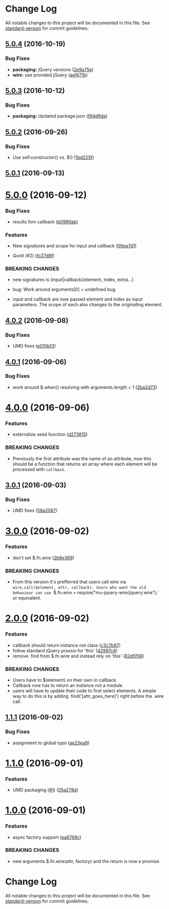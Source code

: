 # Change Log

All notable changes to this project will be documented in this file. See [standard-version](https://github.com/conventional-changelog/standard-version) for commit guidelines.

<a name="5.0.4"></a>
## [5.0.4](https://github.com/mu-lib/mu-jquery-wire/compare/v5.0.3...v5.0.4) (2016-10-19)


### Bug Fixes

* **packaging:** jQuery versions ([2e9a75e](https://github.com/mu-lib/mu-jquery-wire/commit/2e9a75e))
* **wire:** use provided jQuery ([aef471b](https://github.com/mu-lib/mu-jquery-wire/commit/aef471b))



<a name="5.0.3"></a>
## [5.0.3](https://github.com/mu-lib/mu-jquery-wire/compare/v5.0.2...v5.0.3) (2016-10-12)


### Bug Fixes

* **packaging:** Updated package.json ([f94d9da](https://github.com/mu-lib/mu-jquery-wire/commit/f94d9da))



<a name="5.0.2"></a>
## [5.0.2](https://github.com/mu-lib/mu-jquery-wire/compare/v5.0.1...v5.0.2) (2016-09-26)


### Bug Fixes

* Use self.constructor() vs. $() ([1bd225f](https://github.com/mu-lib/mu-jquery-wire/commit/1bd225f))



<a name="5.0.1"></a>
## [5.0.1](https://github.com/mu-lib/mu-jquery-wire/compare/v5.0.0...v5.0.1) (2016-09-13)



<a name="5.0.0"></a>
# [5.0.0](https://github.com/mu-lib/mu-jquery-wire/compare/v4.0.2...v5.0.0) (2016-09-12)


### Bug Fixes

* results fom callback ([b0990ab](https://github.com/mu-lib/mu-jquery-wire/commit/b0990ab))


### Features

* New signatures and scope for input and callback ([09ea7d1](https://github.com/mu-lib/mu-jquery-wire/commit/09ea7d1))


* Qunit (#2) ([fc27d8f](https://github.com/mu-lib/mu-jquery-wire/commit/fc27d8f))


### BREAKING CHANGES

* new signatures is (input|callback)(element, index,
extra...)

* bug: Work around arguments[0] = undefined bug
* input and callback are now passed element and index as
input parameters. The scope of each also changes to the originating
element.



<a name="4.0.2"></a>
## [4.0.2](https://github.com/mu-lib/mu-jquery-wire/compare/v4.0.1...v4.0.2) (2016-09-08)


### Bug Fixes

* UMD fixes ([e010b13](https://github.com/mu-lib/mu-jquery-wire/commit/e010b13))



<a name="4.0.1"></a>
## [4.0.1](https://github.com/mu-lib/mu-jquery-wire/compare/v4.0.0...v4.0.1) (2016-09-06)


### Bug Fixes

* work around $.when() resolving with arguments.length = 1 ([2ba2d73](https://github.com/mu-lib/mu-jquery-wire/commit/2ba2d73))



<a name="4.0.0"></a>
# [4.0.0](https://github.com/mu-lib/mu-jquery-wire/compare/v3.0.1...v4.0.0) (2016-09-06)


### Features

* externalize seed function ([d273815](https://github.com/mu-lib/mu-jquery-wire/commit/d273815))


### BREAKING CHANGES

* Previously the first attribute was the name of an
attribute, now this should be a function that returns an array where each
element will be processed with `callback`.



<a name="3.0.1"></a>
## [3.0.1](https://github.com/mu-lib/mu-jquery-wire/compare/v3.0.0...v3.0.1) (2016-09-03)


### Bug Fixes

* UMD fixes ([58a2087](https://github.com/mu-lib/mu-jquery-wire/commit/58a2087))



<a name="3.0.0"></a>
# [3.0.0](https://github.com/mu-lib/mu-jquery-wire/compare/v2.0.0...v3.0.0) (2016-09-02)


### Features

* don't set $.fn.wire ([2b9e369](https://github.com/mu-lib/mu-jquery-wire/commit/2b9e369))


### BREAKING CHANGES

* From this version it's prefferred that users call wire
via `wire.call($element, attr, callback). Users who want the old behaviour
can use `$.fn.wire = require("mu-jquery-wire/jquery.wire");` or equivalent.



<a name="2.0.0"></a>
# [2.0.0](https://github.com/mu-lib/mu-jquery-wire/compare/v1.1.1...v2.0.0) (2016-09-02)


### Features

* callback should return instance not class ([c3c7b87](https://github.com/mu-lib/mu-jquery-wire/commit/c3c7b87))
* follow standard jQuery praxsis for 'this' ([42997c8](https://github.com/mu-lib/mu-jquery-wire/commit/42997c8))
* remove .find from $.fn.wire and instead rely on 'this' ([82d5f56](https://github.com/mu-lib/mu-jquery-wire/commit/82d5f56))


### BREAKING CHANGES

* Users have to $(element) on their own in callback.
* Callback now has to return an instance not a module.
* users will have to update their code to first select
elements. A simple way to do this is by adding .find('[attr_goes_here]')
right before the .wire call.



<a name="1.1.1"></a>
## [1.1.1](https://github.com/mu-lib/mu-jquery-wire/compare/v1.1.0...v1.1.1) (2016-09-02)


### Bug Fixes

* assignment to global typo ([ae23ea9](https://github.com/mu-lib/mu-jquery-wire/commit/ae23ea9))



<a name="1.1.0"></a>
# [1.1.0](https://github.com/mu-lib/mu-jquery-wire/compare/v1.0.0...v1.1.0) (2016-09-01)


### Features

* UMD packaging ([#1](https://github.com/mu-lib/mu-jquery-wire/issues/1)) ([05a278d](https://github.com/mu-lib/mu-jquery-wire/commit/05a278d))



<a name="1.0.0"></a>
# [1.0.0](https://github.com/mu-lib/mu-jquery-wire/compare/v0.0.1...v1.0.0) (2016-09-01)


### Features

* async factory support ([ea6769c](https://github.com/mu-lib/mu-jquery-wire/commit/ea6769c))


### BREAKING CHANGES

* new arguments $.fn.wire(attr, factory) and the return is
now a promise.



# Change Log

All notable changes to this project will be documented in this file. See [standard-version](https://github.com/conventional-changelog/standard-version) for commit guidelines.
